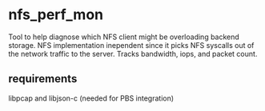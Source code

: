  # nfs_perf_mon

Tool to help diagnose which NFS client might be overloading backend storage. NFS implementation inependent since it picks NFS syscalls out of the network traffic to the server. Tracks bandwidth, iops, and packet count. 

## requirements

libpcap and libjson-c (needed for PBS integration)
